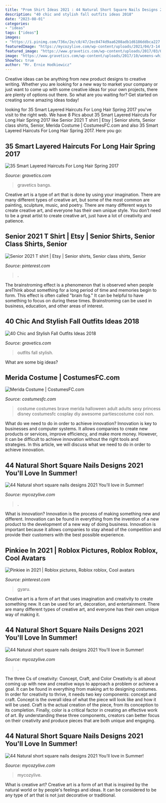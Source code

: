 ```yaml
---
title: "Prom Shirt Ideas 2021 : 44 Natural Short Square Nails Designs 2021 You&#039;ll Love In Summer!"
description: "40 chic and stylish fall outfits ideas 2018"
date: "2023-08-01"
categories:
- "ideas"
tags: ["ideas"]
images:
- "https://i.pinimg.com/736x/2e/c0/47/2ec0474d9aa6208adb1d6186ddbca227.jpg"
featuredImage: "https://mycozylive.com/wp-content/uploads/2021/04/3-14.jpg"
featured_image: "https://www.gravetics.com/wp-content/uploads/2017/03/Ombre-highlights-hairstyles-layeredhaircuts-haircut-haircolors-hair-hairtransformation-carmelhighlight-768x960.jpg"
image: "https://www.gravetics.com/wp-content/uploads/2017/10/womens-white-scoop-neck-long-sleeved-shirt.jpg"
ShowToc: true
author: "Mr. Ernie Hodkiewicz"
---
```



Creative ideas can be anything from new product designs to creative writing. Whether you are looking for a new way to market your company or just want to come up with some creative ideas for your own projects, there are plenty of options out there. So what are you waiting for? Get started on creating some amazing ideas today!

	

		
looking for 35 Smart Layered Haircuts For Long Hair Spring 2017 you've visit to the right web. We have 8 Pics about 35 Smart Layered Haircuts For Long Hair Spring 2017 like Senior 2021 T shirt | Etsy | Senior shirts, Senior class shirts, Senior, Merida Costume | CostumesFC.com and also 35 Smart Layered Haircuts For Long Hair Spring 2017. Here you go:
		
    
## 35 Smart Layered Haircuts For Long Hair Spring 2017

<img loading=lazy src="https://www.gravetics.com/wp-content/uploads/2017/03/Ombre-highlights-hairstyles-layeredhaircuts-haircut-haircolors-hair-hairtransformation-carmelhighlight-768x960.jpg" onerror="this.onerror=null;this.src='https://tse3.mm.bing.net/th?id=OIP.GHq6pGp5DvylC4zt3vvp7wHaJQ&amp;pid=15.1';" alt="35 Smart Layered Haircuts For Long Hair Spring 2017">

_Source: gravetics.com_

>gravetics bangs. 

	

Creative art is a type of art that is done by using your imagination. There are many different types of creative art, but some of the most common are painting, sculpture, music, and poetry. There are many different ways to create creative art, and everyone has their own unique style. You don’t need to be a great artist to create creative art, just have a lot of creativity and patience.

    
## Senior 2021 T Shirt | Etsy | Senior Shirts, Senior Class Shirts, Senior

<img loading=lazy src="https://i.pinimg.com/736x/1a/66/ff/1a66ffbbb2badf2615be247be03a0dc7.jpg" onerror="this.onerror=null;this.src='https://tse4.mm.bing.net/th?id=OIP.Xult8nPJmgOI0bCd3zFi_wHaJ3&amp;pid=15.1';" alt="Senior 2021 T shirt | Etsy | Senior shirts, Senior class shirts, Senior">

_Source: pinterest.com_

>. 

	

The brainstroming effect is a phenomenon that is observed when people areThink about something for a long period of time and memories begin to form. This effect is often called "brain fog." It can be helpful to have something to focus on during these times. Brainstroming can be used in business, education, and other areas of interest.

    
## 40 Chic And Stylish Fall Outfits Ideas 2018

<img loading=lazy src="https://www.gravetics.com/wp-content/uploads/2017/10/womens-white-scoop-neck-long-sleeved-shirt.jpg" onerror="this.onerror=null;this.src='https://tse4.mm.bing.net/th?id=OIP.tu-ozXNFGEx8UxNvPfsdcAHaRX&amp;pid=15.1';" alt="40 Chic and Stylish Fall Outfits Ideas 2018">

_Source: gravetics.com_

>outfits fall stylish. 

	

What are some big ideas?
 

    
## Merida Costume | CostumesFC.com

<img loading=lazy src="https://www.costumesfc.com/wp-content/uploads/2015/08/Princess-Merida-Costume-Adult.jpg" onerror="this.onerror=null;this.src='https://tse1.mm.bing.net/th?id=OIP.c2lWmRJaERypsUDJ45UWLQHaMe&amp;pid=15.1';" alt="Merida Costume | CostumesFC.com">

_Source: costumesfc.com_

>costume costumes brave merida halloween adult adults sexy princess disney costumesfc cosplay diy awesome partiescostume cool non. 

	

What do we need to do in order to achieve innovation?
Innovation is key to businesses and computer systems. It allows companies to create new products or services, improve efficiency, and make more money. However, it can be difficult to achieve innovation without the right tools and strategies. In this article, we will discuss what we need to do in order to achieve innovation.

    
## 44 Natural Short Square Nails Designs 2021 You&#039;ll Love In Summer!

<img loading=lazy src="https://mycozylive.com/wp-content/uploads/2021/04/16-14-683x1024.jpg" onerror="this.onerror=null;this.src='https://tse1.mm.bing.net/th?id=OIP.nKXu8U9LqyEOKm8mIhILtAHaLG&amp;pid=15.1';" alt="44 Natural short square nails designs 2021 You&#039;ll love in Summer!">

_Source: mycozylive.com_

>. 

	

What is innovation?
Innovation is the process of making something new and different. Innovation can be found in everything from the invention of a new product to the development of a new way of doing business. Innovation is important because it allows companies to stay ahead of the competition and provide their customers with the best possible experience.

    
## Pinkiee In 2021 | Roblox Pictures, Roblox Roblox, Cool Avatars

<img loading=lazy src="https://i.pinimg.com/736x/2e/c0/47/2ec0474d9aa6208adb1d6186ddbca227.jpg" onerror="this.onerror=null;this.src='https://tse2.mm.bing.net/th?id=OIP.aEurISryJgBIZBmFqjs66wHaOc&amp;pid=15.1';" alt="Pinkiee in 2021 | Roblox pictures, Roblox roblox, Cool avatars">

_Source: pinterest.com_

>gyaru. 

	

Creative art is a form of art that uses imagination and creativity to create something new. It can be used for art, decoration, and entertainment. There are many different types of creative art, and everyone has their own unique way of making it.

    
## 44 Natural Short Square Nails Designs 2021 You&#039;ll Love In Summer!

<img loading=lazy src="https://mycozylive.com/wp-content/uploads/2021/04/40-3.jpg" onerror="this.onerror=null;this.src='https://tse3.mm.bing.net/th?id=OIP.GHz8eXAZAMEDdPgm0bRESAHaLH&amp;pid=15.1';" alt="44 Natural short square nails designs 2021 You&#039;ll love in Summer!">

_Source: mycozylive.com_

>. 

	

The three Cs of creativity: Concept, Craft, and Color
Creativity is all about coming up with new and creative ways to approach a problem or achieve a goal. It can be found in everything from making art to designing costumes. In order for creativity to thrive, it needs two key components: concept and craft. Concept is the overall idea of what the piece will look like and how it will be used. Craft is the actual creation of the piece, from its conception to its completion. Finally, color is a critical factor in creating an effective work of art. By understanding these three components, creators can better focus on their creativity and produce pieces that are both unique and engaging.

    
## 44 Natural Short Square Nails Designs 2021 You&#039;ll Love In Summer!

<img loading=lazy src="https://mycozylive.com/wp-content/uploads/2021/04/3-14.jpg" onerror="this.onerror=null;this.src='https://tse3.mm.bing.net/th?id=OIP.XreR7xIESFi0czetx0IO_gHaLH&amp;pid=15.1';" alt="44 Natural short square nails designs 2021 You&#039;ll love in Summer!">

_Source: mycozylive.com_

>mycozylive. 

	

What is creative art?
Creative art is a form of art that is inspired by the natural world or by people's feelings and ideas. It can be considered to be any type of art that is not just decorative or traditional.

